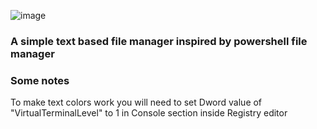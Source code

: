 ![image](https://user-images.githubusercontent.com/67780454/172840724-7209892b-76e3-4323-86bd-6c55c4388201.png)

### A simple text based file manager inspired by powershell file manager


### Some notes
To make text colors work you will need to set Dword value of "VirtualTerminalLevel" to 1 in Console section inside Registry editor
